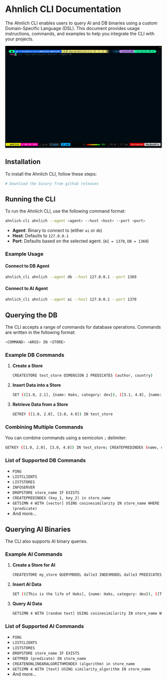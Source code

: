 
# Ahnlich CLI Documentation

The Ahnlich CLI enables users to query AI and DB binaries using a custom Domain-Specific Language (DSL). This document provides usage instructions, commands, and examples to help you integrate the CLI with your projects.

![Ahnlich CLI](../../assets/cli-clear.gif)

## Installation

To install the Ahnlich CLI, follow these steps:
```bash
# Download the binary from github releases
```

## Running the CLI

To run the Ahnlich CLI, use the following command format:
```bash
ahnlich-cli ahnlich --agent <agent> --host <host> --port <port>
```
- **Agent**: Binary to connect to (either `ai` or `db`)
- **Host**: Defaults to `127.0.0.1`
- **Port**: Defaults based on the selected agent. (`AI = 1370`, `DB = 1369`)

### Example Usage

#### Connect to DB Agent
```bash
ahnlich_cli ahnlich --agent db --host 127.0.0.1 --port 1369
```

#### Connect to AI Agent
```bash
ahnlich_cli ahnlich --agent ai --host 127.0.0.1 --port 1370
```

## Querying the DB

The CLI accepts a range of commands for database operations. Commands are written in the following format:

```bash
<COMMAND> <ARGS> IN <STORE>
```

### Example DB Commands

1. **Create a Store**  
   ```bash
   CREATESTORE test_store DIMENSION 2 PREDICATES (author, country)
   ```

2. **Insert Data into a Store**  
   ```bash
   SET (([1.0, 2.1], {name: Haks, category: dev}), ([3.1, 4.8], {name: Deven, category: dev})) in test_store
   ```

3. **Retrieve Data from a Store**  
   ```bash
   GETKEY ([1.0, 2.0], [3.0, 4.0]) IN test_store
   ```

### Combining Multiple Commands

You can combine commands using a semicolon `;` delimiter:

```bash
GETKEY ([1.0, 2.0], [3.0, 4.0]) IN test_store; CREATEPREDINDEX (name, category) in test_store
```

### List of Supported DB Commands

- `PING`
- `LISTCLIENTS`
- `LISTSTORES`
- `INFOSERVER`
- `DROPSTORE store_name IF EXISTS`
- `CREATEPREDINDEX (key_1, key_2) in store_name`
- `GETSIMN 4 WITH [vector] USING cosinesimilarity IN store_name WHERE (predicate)`
- And more...

## Querying AI Binaries

The CLI also supports AI binary queries.

### Example AI Commands

1. **Create a Store for AI**  
   ```bash
   CREATESTORE my_store QUERYMODEL dalle3 INDEXMODEL dalle3 PREDICATES (author, country) NONLINEARALGORITHMINDEX (kdtree)
   ```

2. **Insert AI Data**  
   ```bash
   SET (([This is the life of Haks], {name: Haks, category: dev}), ([This is the life of Deven], {name: Deven, category: dev})) in store
   ```

3. **Query AI Data**  
   ```bash
   GETSIMN 4 WITH [random text] USING cosinesimilarity IN store_name WHERE (author = dickens)
   ```

### List of Supported AI Commands

- `PING`
- `LISTCLIENTS`
- `LISTSTORES`
- `DROPSTORE store_name IF EXISTS`
- `GETPRED (predicate) IN store_name`
- `CREATENONLINEARALGORITHMINDEX (algorithm) in store_name`
- `GETSIMN 4 WITH [text] USING similarity_algorithm IN store_name`
- And more...